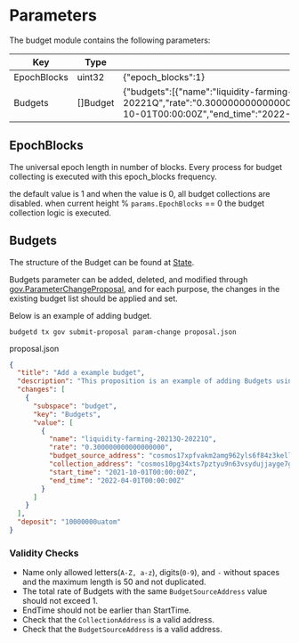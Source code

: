 <!-- order: 6 -->

# Parameters

The budget module contains the following parameters:

| Key         | Type     | Example                                                                                                                                                                                                                                                                                                                       |
| ----------- | -------- | ----------------------------------------------------------------------------------------------------------------------------------------------------------------------------------------------------------------------------------------------------------------------------------------------------------------------------- |
| EpochBlocks | uint32   | {"epoch_blocks":1}                                                                                                                                                                                                                                                                                                            |
| Budgets     | []Budget | {"budgets":[{"name":"liquidity-farming-20213Q-20221Q","rate":"0.300000000000000000","budget_source_address":"cosmos17xpfvakm2amg962yls6f84z3kell8c5lserqta","collection_address":"cosmos10pg34xts7pztyu9n63vsydujjayge7gergyzavl4dhpq36hgmkts880rwl","start_time":"2021-10-01T00:00:00Z","end_time":"2022-04-01T00:00:00Z"}]} |

## EpochBlocks

The universal epoch length in number of blocks.
Every process for budget collecting is executed with this epoch_blocks frequency.

the default value is 1 and when the value is 0, all budget collections are disabled.
when current height % `params.EpochBlocks` == 0  the budget collection logic is executed.

## Budgets

The structure of the Budget can be found at [State](02_state.md).

Budgets parameter can be added, deleted, and modified through [gov.ParameterChangeProposal](https://docs.cosmos.network/master/modules/gov/01_concepts.html#proposal-submission), and for each purpose, the changes in the existing budget list should be applied and set.

Below is an example of adding budget.

`budgetd tx gov submit-proposal param-change proposal.json`

proposal.json

```json
{
  "title": "Add a example budget",
  "description": "This proposition is an example of adding Budgets using ParameterChangeProposal.",
  "changes": [
    {
      "subspace": "budget",
      "key": "Budgets",
      "value": [
        {
          "name": "liquidity-farming-20213Q-20221Q",
          "rate": "0.300000000000000000",
          "budget_source_address": "cosmos17xpfvakm2amg962yls6f84z3kell8c5lserqta",
          "collection_address": "cosmos10pg34xts7pztyu9n63vsydujjayge7gergyzavl4dhpq36hgmkts880rwl",
          "start_time": "2021-10-01T00:00:00Z",
          "end_time": "2022-04-01T00:00:00Z"
        }
      ]
    }
  ],
  "deposit": "10000000uatom"
}
```

### Validity Checks

- Name only allowed letters(`A-Z, a-z`), digits(`0-9`), and `-` without spaces and the maximum length is 50 and not duplicated.
- The total rate of Budgets with the same `BudgetSourceAddress` value should not exceed 1.
- EndTime should not be earlier than StartTime.
- Check that the `CollectionAddress` is a valid address.
- Check that the `BudgetSourceAddress` is a valid address.

